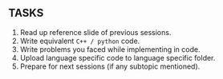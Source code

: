 ## TASKS

1. Read up reference slide of previous sessions.
2. Write equivalent ```C++ / python``` code.
3. Write problems you faced while implementing in code.
4. Upload language specific code to language specific folder. 
5. Prepare for next sessions (if any subtopic mentioned).


